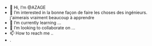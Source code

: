 - 👋 Hi, I’m @AZAGE
- 👀 I’m interested in la bonne façon de faire les choses des ingénieurs. j'aimerais vraiment beaucoup à apprendre
- 🌱 I’m currently learning ...
- 💞️ I’m looking to collaborate on ...
- 📫 How to reach me ..
- .

<!---
AZAGE/AZAGE is a ✨ special ✨ repository because its `README.md` (this file) appears on your GitHub profile.
You can click the Preview link to take a look at your changes.
--->
